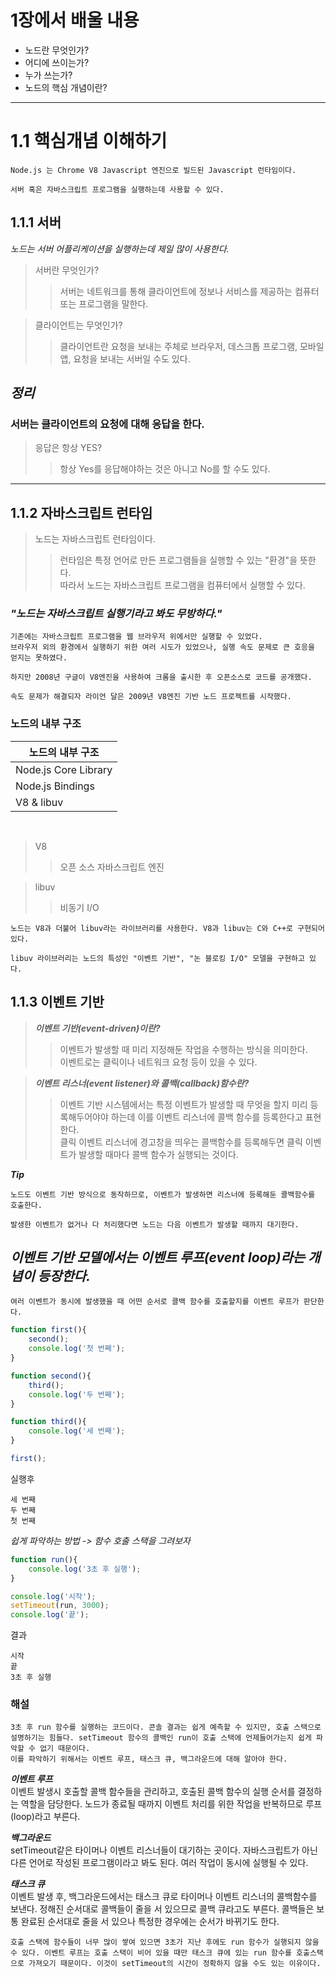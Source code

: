 # 1장에서 배울 내용

* 노드란 무엇인가?
* 어디에 쓰이는가?
* 누가 쓰는가?
* 노드의 핵심 개념이란?

---
# 1.1 핵심개념 이해하기
    Node.js 는 Chrome V8 Javascript 엔진으로 빌드된 Javascript 런타임이다.

    서버 혹은 자바스크립트 프로그램을 실행하는데 사용할 수 있다.

## 1.1.1 서버
*노드는 서버 어플리케이션을 실행하는데 제일 많이 사용한다.<br>*
> 서버란 무엇인가?
>> 서버는 네트워크를 통해 클라이언트에 정보나 서비스를 제공하는 컴퓨터 또는 프로그램을 말한다.

> 클라이언트는 무엇인가?
>> 클라이언트란 요청을 보내는 주체로 브라우저, 데스크톱 프로그램, 모바일 앱, 요청을 보내는 서버일 수도 있다.

## *정리*
### 서버는 클라이언트의 요청에 대해 응답을 한다.
> 응답은 항상 YES? 
>> 항상 Yes를 응답해야하는 것은 아니고 No를 할 수도 있다.
---

## 1.1.2 자바스크립트 런타임
> 노드는 자바스크립트 런타임이다.
>> 런타임은 특정 언어로 만든 프로그램들을 실행할 수 있는 "환경"을 뜻한다.<br>
>> 따라서 노드는 자바스크립트 프로그램을 컴퓨터에서 실행할 수 있다.

### *__"노드는 자바스크립트 실행기라고 봐도 무방하다."__*

    기존에는 자바스크립트 프로그램을 웹 브라우저 위에서만 실행할 수 있었다.
    브라우저 외의 환경에서 실행하기 위한 여러 시도가 있었으나, 실행 속도 문제로 큰 호응을 얻지는 못하였다.

    하지만 2008년 구글이 V8엔진을 사용하여 크롬을 출시한 후 오픈소스로 코드를 공개했다.

    속도 문제가 해결되자 라이언 달은 2009년 V8엔진 기반 노드 프로젝트를 시작했다.

### 노드의 내부 구조

| 노드의 내부 구조 |
| --- |
| Node.js Core Library |
| Node.js Bindings |
| V8 & libuv |
<br>

> V8
>> 오픈 소스 자바스크립트 엔진

> libuv
>> 비동기 I/O

    노드는 V8과 더불어 libuv라는 라이브러리를 사용한다. V8과 libuv는 C와 C++로 구현되어 있다.
    
    libuv 라이브러리는 노드의 특성인 "이벤트 기반", "논 블로킹 I/O" 모델을 구현하고 있다.

## 1.1.3 이벤트 기반

> *__이벤트 기반(event-driven)이란?__*
>> 이벤트가 발생할 때 미리 지정해둔 작업을 수행하는 방식을 의미한다. <br>
>> 이벤트로는 클릭이나 네트워크 요청 등이 있을 수 있다.

> *__이벤트 리스너(event listener)와 콜백(callback)함수란?__*
>> 이벤트 기반 시스템에서는 특정 이벤트가 발생할 때 무엇을 할지 미리 등록해두어야야 하는데 이를 이벤트 리스너에 콜백 함수를 등록한다고 표현한다.<br>
>> 클릭 이벤트 리스너에 경고창을 띄우는 콜백함수를 등록해두면 클릭 이벤트가 발생할 때마다 콜백 함수가 실행되는 것이다.

*__Tip__*

    노드도 이벤트 기반 방식으로 동작하므로, 이벤트가 발생하면 리스너에 등록해둔 콜백함수를 호출한다.

    발생한 이벤트가 없거나 다 처리했다면 노드는 다음 이벤트가 발생할 때까지 대기한다.

## *이벤트 기반 모델에서는 이벤트 루프(event loop)라는 개념이 등장한다.*
    여러 이벤트가 동시에 발생했을 때 어떤 순서로 콜백 함수를 호출할지를 이벤트 루프가 판단한다.

```javascript
function first(){
    second();
    console.log('첫 번째');
}

function second(){
    third();
    console.log('두 번째');
}

function third(){
    console.log('세 번째');
}

first();
```

실행후
```
세 번째 
두 번째
첫 번째
```

*쉽게 파악하는 방법 -> 함수 호출 스택을 그려보자*

```javascript
function run(){
    console.log('3초 후 실행');
}

console.log('시작');
setTimeout(run, 3000);
console.log('끝');
```
결과
```
시작
끝
3초 후 실행
```

### 해설
    3초 후 run 함수를 실행하는 코드이다. 콘솔 결과는 쉽게 예측할 수 있지만, 호출 스택으로 설명하기는 힘들다. setTimeout 함수의 콜백인 run이 호출 스택에 언제들어가는지 쉽게 파악할 수 없기 때문이다.
    이를 파악하기 위해서는 이벤트 루프, 태스크 큐, 백그라운드에 대해 알아야 한다.

*__이벤트 루프__*<br>
이벤트 발생시 호출할 콜백 함수들을 관리하고, 호출된 콜백 함수의 실행 순서를 결정하는 역할을 담당한다. 노드가 종료될 때까지 이벤트 처리를 위한 작업을 반복하므로 루프(loop)라고 부른다.

*__백그라운드__*<br>
setTimeout같은 타이머나 이벤트 리스너들이 대기하는 곳이다. 자바스크립트가 아닌 다른 언어로 작성된 프로그램이라고 봐도 된다. 여러 작업이 동시에 실행될 수 있다.

*__태스크 큐__*<br>
이벤트 발생 후, 백그라운드에서는 태스크 큐로 타이머나 이벤트 리스너의 콜백함수를 보낸다. 정해진 순서대로 콜백들이 줄을 서 있으므로 콜백 큐라고도 부른다. 콜백들은 보통 완료된 순서대로 줄을 서 있으나 특정한 경우에는 순서가 바뀌기도 한다.

    호출 스택에 함수들이 너무 많이 쌓여 있으면 3초가 지난 후에도 run 함수가 실행되지 않을 수 있다. 이벤트 루프는 호출 스택이 비어 있을 때만 태스크 큐에 있는 run 함수를 호출스택으로 가져오기 때문이다. 이것이 setTimeout의 시간이 정확하지 않을 수도 있는 이유이다.




